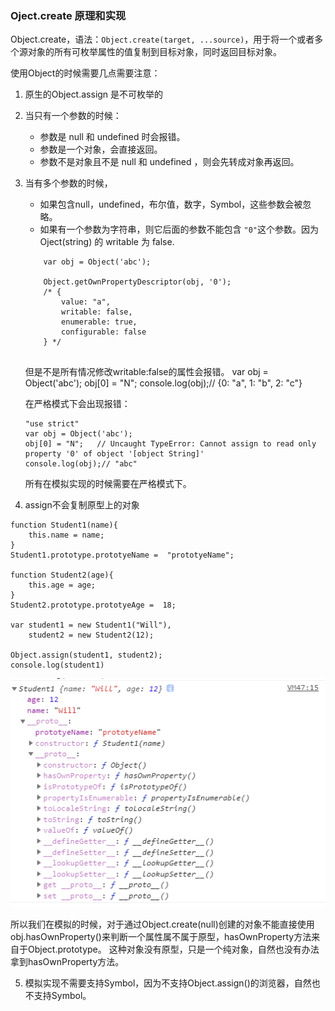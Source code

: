 ### Oject.create 原理和实现

Object.create，语法：```Object.create(target, ...source)```，用于将一个或者多个源对象的所有可枚举属性的值复制到目标对象，同时返回目标对象。

使用Object的时候需要几点需要注意：
1. 原生的Object.assign 是不可枚举的

2. 当只有一个参数的时候：
    + 参数是 null 和 undefined 时会报错。
    + 参数是一个对象，会直接返回。
    + 参数不是对象且不是 null 和 undefined ，则会先转成对象再返回。

3. 当有多个参数的时候，
    + 如果包含null，undefined，布尔值，数字，Symbol，这些参数会被忽略。
    + 如果有一个参数为字符串，则它后面的参数不能包含 ``` "0" ```这个参数。因为 Oject(string) 的 writable 为 false.
    ```
        var obj = Object('abc'); 

        Object.getOwnPropertyDescriptor(obj, '0');
        /* {
            value: "a", 
            writable: false, 
            enumerable: true, 
            configurable: false
        } */
        
    ``` 
    但是不是所有情况修改writable:false的属性会报错。
    var obj = Object('abc'); 
    obj[0] = "N";
    console.log(obj);// {0: "a", 1: "b", 2: "c"}

    在严格模式下会出现报错：
    ```
    "use strict"    
    var obj = Object('abc'); 
    obj[0] = "N";   // Uncaught TypeError: Cannot assign to read only property '0' of object '[object String]'
    console.log(obj);// "abc"
    ```

    所有在模拟实现的时候需要在严格模式下。

4. assign不会复制原型上的对象
```
function Student1(name){
	this.name = name;	
}
Student1.prototype.prototyeName =  "prototyeName";

function Student2(age){
	this.age = age;	
}
Student2.prototype.prototyeAge =  18;

var student1 = new Student1("Will"),
    student2 = new Student2(12);

Object.assign(student1, student2);
console.log(student1)
```

![without-prototype](../image/知识点总结/Object.assign原理与模拟实现/without-prototype.png)

所以我们在模拟的时候，对于通过Object.create(null)创建的对象不能直接使用obj.hasOwnProperty()来判断一个属性属不属于原型，hasOwnProperty方法来自于Object.prototype。
这种对象没有原型，只是一个纯对象，自然也没有办法拿到hasOwnProperty方法。

5. 模拟实现不需要支持Symbol，因为不支持Object.assign()的浏览器，自然也不支持Symbol。

